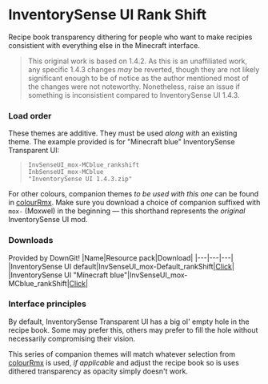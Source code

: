 # InventorySense UI Rank Shift
Recipe book transparency dithering for people who want to make recipies consistient with everything else in the Minecraft interface.

> This original work is based on 1.4.2. As this is an unaffiliated work, any specific 1.4.3 changes _may_ be reverted, though they are not likely significant enough to be of notice as the author mentioned most of the changes were not noteworthy. Nonetheless, raise an issue if something is inconsistient compared to InventorySense UI 1.4.3.

### Load order
These themes are additive. They must be used _along with_ an existing theme. The example provided is for "Minecraft blue" InventorySense Transparent UI:
> `InvSenseUI_mox-MCblue_rankshift`  
> `InbSenseUI_mox-MCblue`  
> `"InventorySense UI 1.4.3.zip"`  
  
For other colours, companion themes _to be used with this one_ can be found in [colourRmx](https://github.com/Hebgbs/minecraftMods/tree/master/InvSenseRmx/colourRmx). Make sure you download a choice of companion suffixed with `mox-` (Moxwel) in the beginning — this shorthand represents the _original_ InventorySense UI mod.

### Downloads
Provided by DownGit!
|Name|Resource pack|Download|
|---|---|---|
|InventorySense UI default|InvSenseUI_mox-Default_rankShift|[Click](https://downgit.github.io/#/home?url=https://github.com/Hebgbs/minecraftMods/tree/master/InvSenseRmx/mox-rankShift/InvSenseUI_mox-Default_rankShift)|
|InventorySense UI "Minecraft blue"|InvSenseUI_mox-MCblue_rankShift|[Click](https://downgit.github.io/#/home?url=https://github.com/Hebgbs/minecraftMods/tree/master/InvSenseRmx/mox-rankShift/InvSenseUI_mox-MCBlue_rankShift)|

### Interface principles
By default, InventorySense Transparent UI has a big ol' empty hole in the recipe book. Some may prefer this, others may prefer to fill the hole without necessarily compromising their vision.
  
This series of companion themes will match whatever selection from [colourRmx](https://github.com/Hebgbs/minecraftMods/tree/master/InvSenseRmx/colourRmx) is used, _if applicable_ and adjust the recipe book so is uses dithered transparency as opacity simply doesn't work.
